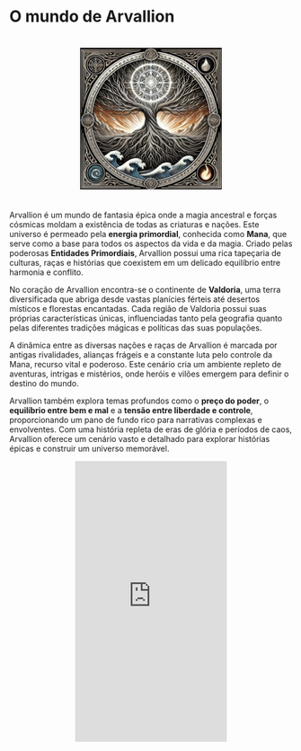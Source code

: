 # O mundo de Arvallion

<div style="text-align: center;">
  <img src="..\images\Logo-Arvallion-1.png" alt="Arvallion" 
       style="width: 50%; max-width: 300px; margin-top: 20px; margin-bottom: 20px;">
</div>

Arvallion é um mundo de fantasia épica onde a magia ancestral e forças cósmicas moldam a existência de todas as criaturas e nações. Este universo é permeado pela **energia primordial**, conhecida como **Mana**, que serve como a base para todos os aspectos da vida e da magia. Criado pelas poderosas **Entidades Primordiais**, Arvallion possui uma rica tapeçaria de culturas, raças e histórias que coexistem em um delicado equilíbrio entre harmonia e conflito.

No coração de Arvallion encontra-se o continente de **Valdoria**, uma terra diversificada que abriga desde vastas planícies férteis até desertos místicos e florestas encantadas. Cada região de Valdoria possui suas próprias características únicas, influenciadas tanto pela geografia quanto pelas diferentes tradições mágicas e políticas das suas populações.

A dinâmica entre as diversas nações e raças de Arvallion é marcada por antigas rivalidades, alianças frágeis e a constante luta pelo controle da Mana, recurso vital e poderoso. Este cenário cria um ambiente repleto de aventuras, intrigas e mistérios, onde heróis e vilões emergem para definir o destino do mundo.

Arvallion também explora temas profundos como o **preço do poder**, o **equilíbrio entre bem e mal** e a **tensão entre liberdade e controle**, proporcionando um pano de fundo rico para narrativas complexas e envolventes. Com uma história repleta de eras de glória e períodos de caos, Arvallion oferece um cenário vasto e detalhado para explorar histórias épicas e construir um universo memorável.

<div style="display: flex; justify-content: center; width: 100%;">
  <iframe 
    src="https://www.youtube.com/embed/xYNJ-s5OAvI?si=5-40ObvDqce_MivS" 
    title="YouTube video player" 
    frameborder="0" 
    allow="accelerometer; autoplay; clipboard-write; encrypted-media; gyroscope; picture-in-picture; web-share" 
    referrerpolicy="strict-origin-when-cross-origin" 
    allowfullscreen
    style="width: 270px; height: 500px; border: none;">
  </iframe>
</div>